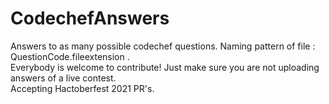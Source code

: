 # CodechefAnswers
Answers to as many possible codechef questions. Naming pattern of file : QuestionCode.fileextension . <br/>
Everybody is welcome to contribute! Just make sure you are not uploading answers of a live contest. <br/>
Accepting Hactoberfest 2021 PR's.
